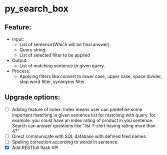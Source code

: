 # py_search_box
## Feature:
- Input:
  - List of sentence(Which will be final answer).
  - Query string.
  - List of selected filter to be applied
- Output:
  - List of matching sentence to given query.
- Process:
  - Applying filters like convert to lower case, upper case, space divider, stop word filter, synonyms filter.

## Upgrade options:
  - [ ] Adding feature of index. Index means user can predefine some important matching in given sentence list for matching with query. for example: you could have an index rating of product in you sentence. Search can answer questions like "list T-shirt having rating more than 4?"
  - [ ] Direct communicate with SQL database with defined filed names.
  - [ ] Spelling correction according to words in sentence.
  - [x] Add RESTfull flask API
